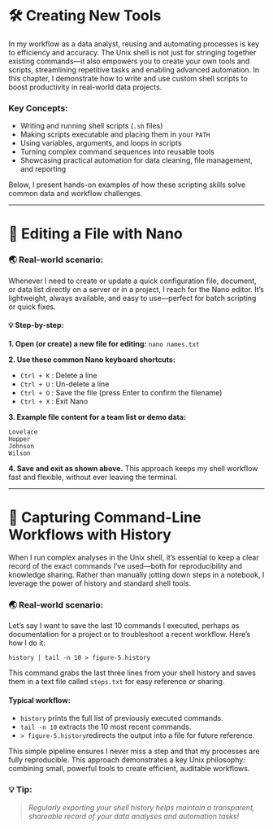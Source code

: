 # 🛠️ Creating New Tools
In my workflow as a data analyst, reusing and automating processes is key to efficiency and accuracy. The Unix shell is not just for stringing together existing commands—it also empowers you to create your own tools and scripts, streamlining repetitive tasks and enabling advanced automation. In this chapter, I demonstrate how to write and use custom shell scripts to boost productivity in real-world data projects.

### **Key Concepts:**
* Writing and running shell scripts (```.sh``` files)
* Making scripts executable and placing them in your ```PATH```
* Using variables, arguments, and loops in scripts
* Turning complex command sequences into reusable tools
* Showcasing practical automation for data cleaning, file management, and reporting

Below, I present hands-on examples of how these scripting skills solve common data and workflow challenges.

---

# 📝 Editing a File with Nano 

### 🌏 Real-world scenario:
Whenever I need to create or update a quick configuration file, document, or data list directly on a server or in a project, I reach for the Nano editor. It’s lightweight, always available, and easy to use—perfect for batch scripting or quick fixes.

#### 💡 Step-by-step:

**1. Open (or create) a new file for editing:**
   ```nano names.txt```

**2. Use these common Nano keyboard shortcuts:**

   * ```Ctrl + K``` : Delete a line
   * ```Ctrl + U``` : Un-delete a line
   * ```Ctrl + O``` : Save the file (press Enter to confirm the filename)
   * ```Ctrl + X``` : Exit Nano

**3. Example file content for a team list or demo data:**
```
Lovelace
Hopper
Johnson
Wilson
```

**4. Save and exit as shown above.**
This approach keeps my shell workflow fast and flexible, without ever leaving the terminal.

---

# 📝 Capturing Command-Line Workflows with History
When I run complex analyses in the Unix shell, it’s essential to keep a clear record of the exact commands I’ve used—both for reproducibility and knowledge sharing. Rather than manually jotting down steps in a notebook, I leverage the power of history and standard shell tools.

### 🌏 Real-world scenario:
Let’s say I want to save the last 10 commands I executed, perhaps as documentation for a project or to troubleshoot a recent workflow. Here’s how I do it:

```history | tail -n 10 > figure-5.history```

This command grabs the last three lines from your shell history and saves them in a text file called ```steps.txt``` for easy reference or sharing.

#### Typical workflow:
* ```history``` prints the full list of previously executed commands.
* ```tail -n 10``` extracts the 10 most recent commands.
* ```> figure-5.history```redirects the output into a file for future reference.

This simple pipeline ensures I never miss a step and that my processes are fully reproducible. This approach demonstrates a key Unix philosophy: combining small, powerful tools to create efficient, auditable workflows.

### 💡 Tip: 
> *Regularly exporting your shell history helps maintain a transparent, shareable record of your data analyses and automation tasks!*
